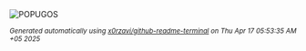 <div align="justify">
<picture>
    <source media="(prefers-color-scheme: dark)" srcset="https://i.ibb.co/xS8ThsLk/output-gif.gif">
    <source media="(prefers-color-scheme: light)" srcset="https://i.ibb.co/xS8ThsLk/output-gif.gif">
    <img alt="POPUGOS" src="https://i.ibb.co/xS8ThsLk/output-gif.gif">
</picture>

<sub><i>Generated automatically using [x0rzavi/github-readme-terminal](https://github.com/x0rzavi/github-readme-terminal) on Thu Apr 17 05:53:35 AM +05 2025</i></sub>
</div>